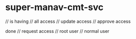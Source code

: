 # super-manav-cmt-svc


// is having 
// all access
// update access
// approve access

done
// request access 
// root user
// normal user


